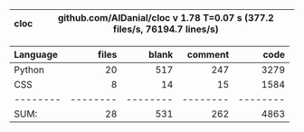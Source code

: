 cloc|github.com/AlDanial/cloc v 1.78  T=0.07 s (377.2 files/s, 76194.7 lines/s)
--- | ---

Language|files|blank|comment|code
:-------|-------:|-------:|-------:|-------:
Python|20|517|247|3279
CSS|8|14|15|1584
--------|--------|--------|--------|--------
SUM:|28|531|262|4863
